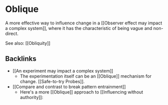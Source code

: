 # Oblique
A more effective way to influence change in a [[Observer effect may impact a complex system]], where it has the characteristic of being vague and non-direct.

See also: [[Obliquity]]
## Backlinks
* [[An experiment may impact a complex system]]
	* The experimentation itself can be an [[Oblique]] mechanism for change. [[Safe-to-try Probes]].
* [[Compare and contrast to break pattern entrainment]]
	* Here's a more [[Oblique]] approach to [[Influencing without authority]]:

<!-- #evergreen -->

<!-- {BearID:A1657B6C-8F11-4ED0-8D4A-4C7B63482CDE} -->
